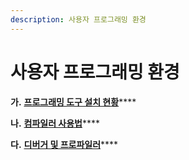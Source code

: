 ```yaml
---
description: 사용자 프로그래밍 환경
---
```


# 사용자 프로그래밍 환경

**가.** [**프로그래밍 도구 설치 현황**](untitled.md)****

**나.** [**컴파일러 사용법**](.-1.md)****

**다.** [**디버거 및 프로파일러**](.-2.md)****
